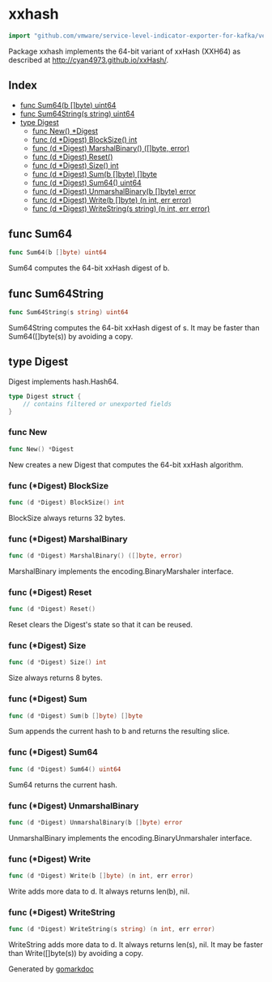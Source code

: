 <!-- Code generated by gomarkdoc. DO NOT EDIT -->

# xxhash

```go
import "github.com/vmware/service-level-indicator-exporter-for-kafka/vendor/github.com/cespare/xxhash/v2"
```

Package xxhash implements the 64\-bit variant of xxHash \(XXH64\) as described at http://cyan4973.github.io/xxHash/.

## Index

- [func Sum64(b []byte) uint64](<#func-sum64>)
- [func Sum64String(s string) uint64](<#func-sum64string>)
- [type Digest](<#type-digest>)
  - [func New() *Digest](<#func-new>)
  - [func (d *Digest) BlockSize() int](<#func-digest-blocksize>)
  - [func (d *Digest) MarshalBinary() ([]byte, error)](<#func-digest-marshalbinary>)
  - [func (d *Digest) Reset()](<#func-digest-reset>)
  - [func (d *Digest) Size() int](<#func-digest-size>)
  - [func (d *Digest) Sum(b []byte) []byte](<#func-digest-sum>)
  - [func (d *Digest) Sum64() uint64](<#func-digest-sum64>)
  - [func (d *Digest) UnmarshalBinary(b []byte) error](<#func-digest-unmarshalbinary>)
  - [func (d *Digest) Write(b []byte) (n int, err error)](<#func-digest-write>)
  - [func (d *Digest) WriteString(s string) (n int, err error)](<#func-digest-writestring>)


## func Sum64

```go
func Sum64(b []byte) uint64
```

Sum64 computes the 64\-bit xxHash digest of b.

## func Sum64String

```go
func Sum64String(s string) uint64
```

Sum64String computes the 64\-bit xxHash digest of s. It may be faster than Sum64\(\[\]byte\(s\)\) by avoiding a copy.

## type Digest

Digest implements hash.Hash64.

```go
type Digest struct {
    // contains filtered or unexported fields
}
```

### func New

```go
func New() *Digest
```

New creates a new Digest that computes the 64\-bit xxHash algorithm.

### func \(\*Digest\) BlockSize

```go
func (d *Digest) BlockSize() int
```

BlockSize always returns 32 bytes.

### func \(\*Digest\) MarshalBinary

```go
func (d *Digest) MarshalBinary() ([]byte, error)
```

MarshalBinary implements the encoding.BinaryMarshaler interface.

### func \(\*Digest\) Reset

```go
func (d *Digest) Reset()
```

Reset clears the Digest's state so that it can be reused.

### func \(\*Digest\) Size

```go
func (d *Digest) Size() int
```

Size always returns 8 bytes.

### func \(\*Digest\) Sum

```go
func (d *Digest) Sum(b []byte) []byte
```

Sum appends the current hash to b and returns the resulting slice.

### func \(\*Digest\) Sum64

```go
func (d *Digest) Sum64() uint64
```

Sum64 returns the current hash.

### func \(\*Digest\) UnmarshalBinary

```go
func (d *Digest) UnmarshalBinary(b []byte) error
```

UnmarshalBinary implements the encoding.BinaryUnmarshaler interface.

### func \(\*Digest\) Write

```go
func (d *Digest) Write(b []byte) (n int, err error)
```

Write adds more data to d. It always returns len\(b\), nil.

### func \(\*Digest\) WriteString

```go
func (d *Digest) WriteString(s string) (n int, err error)
```

WriteString adds more data to d. It always returns len\(s\), nil. It may be faster than Write\(\[\]byte\(s\)\) by avoiding a copy.



Generated by [gomarkdoc](<https://github.com/princjef/gomarkdoc>)

